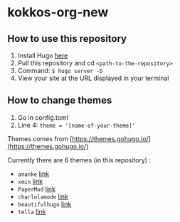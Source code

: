 # kokkos-org-new

## How to use this repository

1. Install Hugo [here](https://gohugo.io/installation/)
2. Pull this repository and cd `<path-to-the-repository>`
3. Command: `$ hugo server -D`
4. View your site at the URL displayed in your terminal

## How to change themes

1. Go in config.toml
2. Line 4: `theme = '[name-of-your-theme]'`

Themes comes from [https://themes.gohugo.io/](https://themes.gohugo.io/)

Currently there are 6 themes (in this repository) :
- `ananke` [link](https://github.com/theNewDynamic/gohugo-theme-ananke) 
- `xmin` [link](https://github.com/yihui/hugo-xmin)
- `PaperMod` [link](https://github.com/adityatelange/hugo-PaperMod)
- `charlolamode` [link](https://github.com/charlola/hugo-theme-charlolamode)
- `beautifulhugo` [link](https://github.com/halogenica/beautifulhugo)
- `tella` [link](https://github.com/opera7133/tella)
